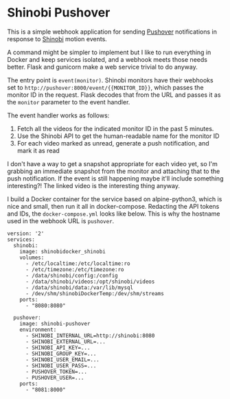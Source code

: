 # Shinobi Pushover
This is a simple webhook application for sending [Pushover](https://pushover.net) notifications in response to [Shinobi](https://shinobi.video) motion events.

A command might be simpler to implement but I like to run everything in Docker and keep services isolated, and a webhook meets those needs better. Flask and gunicorn make a web service trivial to do anyway.

The entry point is `event(monitor)`. Shinobi monitors have their webhooks set to `http://pushover:8000/event/{{MONITOR_ID}}`, which passes the monitor ID in the request. Flask decodes that from the URL and passes it as the `monitor` parameter to the event handler.

The event handler works as follows:
1. Fetch all the videos for the indicated monitor ID in the past 5 minutes.
2. Use the Shinobi API to get the human-readable name for the monitor ID
3. For each video marked as unread, generate a push notification, and mark it as read

I don't have a way to get a snapshot appropriate for each video yet, so I'm grabbing an immediate snapshot from the monitor and attaching that to the push notification. If the event is still happening maybe it'll include something interesting?! The linked video is the interesting thing anyway.

I build a Docker container for the service based on alpine-python3, which is nice and small, then run it all in docker-compose. Redacting the API tokens and IDs, the `docker-compose.yml` looks like below. This is why the hostname used in the webhook URL is `pushover`.
```
version: '2'
services:
  shinobi:
    image: shinobidocker_shinobi
    volumes:
      - /etc/localtime:/etc/localtime:ro
      - /etc/timezone:/etc/timezone:ro
      - /data/shinobi/config:/config
      - /data/shinobi/videos:/opt/shinobi/videos
      - /data/shinobi/data:/var/lib/mysql
      - /dev/shm/shinobiDockerTemp:/dev/shm/streams
    ports:
      - "8080:8080"

  pushover:
    image: shinobi-pushover
    environment:
      - SHINOBI_INTERNAL_URL=http://shinobi:8080
      - SHINOBI_EXTERNAL_URL=...
      - SHINOBI_API_KEY=...
      - SHINOBI_GROUP_KEY=...
      - SHINOBI_USER_EMAIL=...
      - SHINOBI_USER_PASS=...
      - PUSHOVER_TOKEN=...
      - PUSHOVER_USER=...
    ports:
      - "8081:8000"
```
